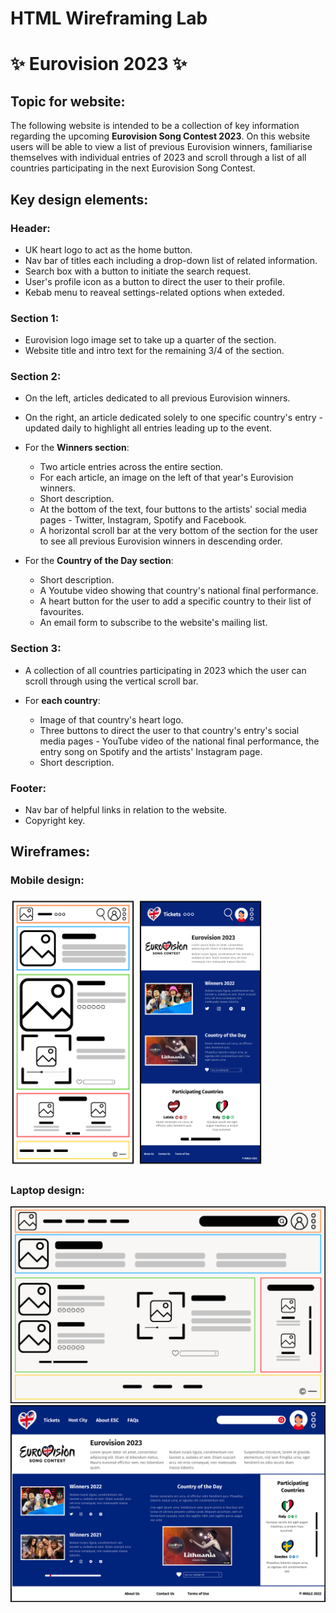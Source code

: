 # HTML Wireframing Lab

# ✨ Eurovision 2023 ✨ 

## Topic for website:

The following website is intended to be a collection of key information regarding the upcoming **Eurovision Song Contest 2023**. On this website users will be able to view a list of previous Eurovision winners, familiarise themselves with individual entries of 2023 and scroll through a list of all countries participating in the next Eurovision Song Contest.

## Key design elements:

### Header:

* UK heart logo to act as the home button.
* Nav bar of titles each including a drop-down list of related information.
* Search box with a button to initiate the search request.
* User's profile icon as a button to direct the user to their profile.
* Kebab menu to reaveal settings-related options when exteded.

### Section 1:

* Eurovision logo image set to take up a quarter of the section.
* Website title and intro text for the remaining 3/4 of the section.

### Section 2:

* On the left, articles dedicated to all previous Eurovision winners. 
* On the right, an article dedicated solely to one specific country's entry - updated daily to highlight all entries leading up to the event.

* For the **Winners section**:
	* Two article entries across the entire section.
	* For each article, an image on the left of that year's Eurovision winners.
	* Short description.
	* At the bottom of the text, four buttons to the artists' social media pages - Twitter, Instagram, Spotify and Facebook.
	* A horizontal scroll bar at the very bottom of the section for the user to see all previous Eurovision winners in descending order.

* For the **Country of the Day section**:
	* Short description.
	* A Youtube video showing that country's national final performance.
	* A heart button for the user to add a specific country to their list of favourites.
	* An email form to subscribe to the website's mailing list.

### Section 3:

* A collection of all countries participating in 2023 which the user can scroll through using the vertical scroll bar.

* For **each country**:
	* 	Image of that country's heart logo. 
	*  Three buttons to direct the user to that country's entry's social media pages - YouTube video of the national final performance, the entry song on Spotify and the artists' Instagram page.
	*  Short description.

### Footer: 

* Nav bar of helpful links in relation to the website.
* Copyright key. 


## Wireframes:

### Mobile design:

<img src="https://github.com/migleambr/html_lab/blob/main/wireframes/WF_mobile.png?raw=true" data-canonical-src="https://github.com/migleambr/html_lab/blob/main/wireframes/WF_mobile.png?raw=true" alt="Website wireframe for mobile" width="200"/>
<img src="https://github.com/migleambr/html_lab/blob/main/wireframes/prototype_mobile.png?raw=true" data-canonical-src="https://github.com/migleambr/html_lab/blob/main/wireframes/WF_mobile.png?raw=true" alt="Website prototype for mobile" width="200"/>

### Laptop design:

<img src="https://github.com/migleambr/html_lab/blob/main/wireframes/WF_desktop.png?raw=true" data-canonical-src="https://github.com/migleambr/html_lab/blob/main/wireframes/WF_desktop.png?raw=true" alt="Website wireframe for laptop"/>

<img src="https://github.com/migleambr/html_lab/blob/main/wireframes/prototype_desktop.png?raw=true" data-canonical-src="https://github.com/migleambr/html_lab/blob/main/wireframes/prototype_desktop.png?raw=true" alt="Website prototype for laptop"/>


